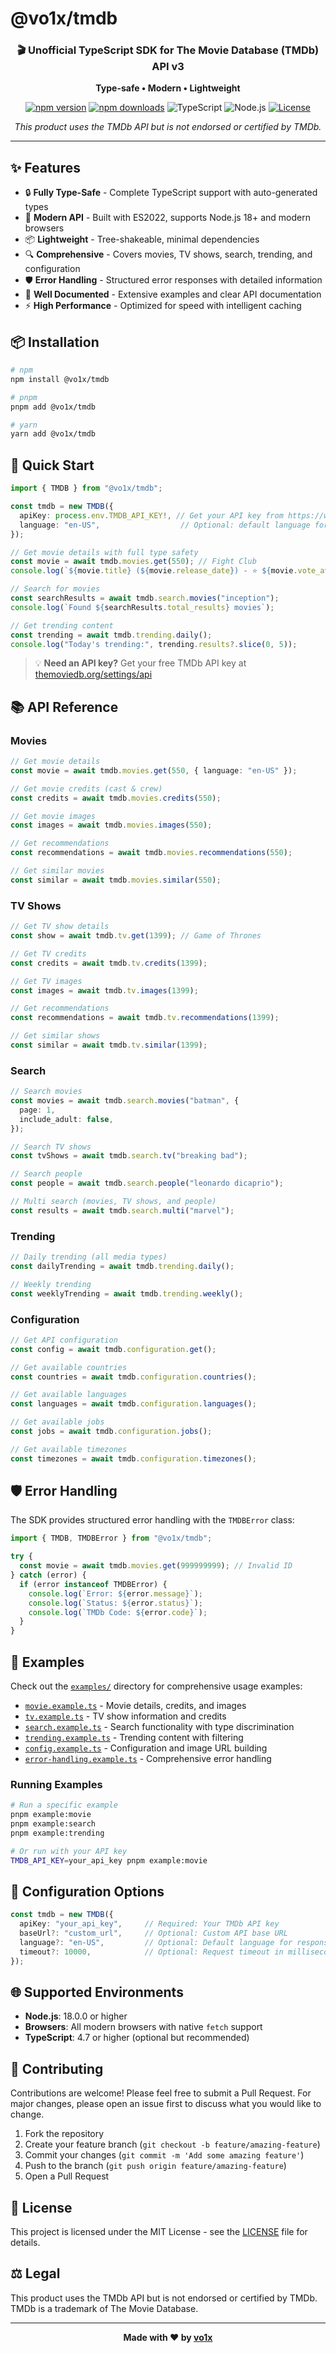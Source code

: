 # @vo1x/tmdb

<div align="center">
  <h3>🎬 Unofficial TypeScript SDK for The Movie Database (TMDb) API v3</h3>
  <p>
    <strong>Type-safe • Modern • Lightweight</strong>
  </p>
  <p>
    <a href="https://www.npmjs.com/package/@vo1x/tmdb"><img src="https://img.shields.io/npm/v/@vo1x/tmdb?style=flat-square" alt="npm version"></a>
    <a href="https://www.npmjs.com/package/@vo1x/tmdb"><img src="https://img.shields.io/npm/dm/@vo1x/tmdb?style=flat-square" alt="npm downloads"></a>
    <img src="https://img.shields.io/badge/TypeScript-Ready-blue?style=flat-square" alt="TypeScript">
    <img src="https://img.shields.io/badge/Node.js-18+-green?style=flat-square" alt="Node.js">
    <a href="https://github.com/vo1x/tmdb/blob/main/LICENSE"><img src="https://img.shields.io/github/license/vo1x/tmdb?style=flat-square" alt="License"></a>
  </p>
  <p>
    <em>This product uses the TMDb API but is not endorsed or certified by TMDb.</em>
  </p>
</div>

---

## ✨ Features

- 🔒 **Fully Type-Safe** - Complete TypeScript support with auto-generated types
- 🚀 **Modern API** - Built with ES2022, supports Node.js 18+ and modern browsers
- 📦 **Lightweight** - Tree-shakeable, minimal dependencies
- 🔍 **Comprehensive** - Covers movies, TV shows, search, trending, and configuration
- 🛡️ **Error Handling** - Structured error responses with detailed information
- 📖 **Well Documented** - Extensive examples and clear API documentation
- ⚡ **High Performance** - Optimized for speed with intelligent caching

## 📦 Installation

```bash
# npm
npm install @vo1x/tmdb

# pnpm
pnpm add @vo1x/tmdb

# yarn
yarn add @vo1x/tmdb
```

## 🚀 Quick Start

```typescript
import { TMDB } from "@vo1x/tmdb";

const tmdb = new TMDB({
  apiKey: process.env.TMDB_API_KEY!, // Get your API key from https://www.themoviedb.org/settings/api
  language: "en-US",                  // Optional: default language for responses
});

// Get movie details with full type safety
const movie = await tmdb.movies.get(550); // Fight Club
console.log(`${movie.title} (${movie.release_date}) - ⭐ ${movie.vote_average}/10`);

// Search for movies
const searchResults = await tmdb.search.movies("inception");
console.log(`Found ${searchResults.total_results} movies`);

// Get trending content
const trending = await tmdb.trending.daily();
console.log("Today's trending:", trending.results?.slice(0, 5));
```

> 💡 **Need an API key?** Get your free TMDb API key at [themoviedb.org/settings/api](https://www.themoviedb.org/settings/api)

## 📚 API Reference

### Movies

```typescript
// Get movie details
const movie = await tmdb.movies.get(550, { language: "en-US" });

// Get movie credits (cast & crew)
const credits = await tmdb.movies.credits(550);

// Get movie images
const images = await tmdb.movies.images(550);

// Get recommendations
const recommendations = await tmdb.movies.recommendations(550);

// Get similar movies
const similar = await tmdb.movies.similar(550);
```

### TV Shows

```typescript
// Get TV show details
const show = await tmdb.tv.get(1399); // Game of Thrones

// Get TV credits
const credits = await tmdb.tv.credits(1399);

// Get TV images
const images = await tmdb.tv.images(1399);

// Get recommendations
const recommendations = await tmdb.tv.recommendations(1399);

// Get similar shows
const similar = await tmdb.tv.similar(1399);
```

### Search

```typescript
// Search movies
const movies = await tmdb.search.movies("batman", {
  page: 1,
  include_adult: false,
});

// Search TV shows
const tvShows = await tmdb.search.tv("breaking bad");

// Search people
const people = await tmdb.search.people("leonardo dicaprio");

// Multi search (movies, TV shows, and people)
const results = await tmdb.search.multi("marvel");
```

### Trending

```typescript
// Daily trending (all media types)
const dailyTrending = await tmdb.trending.daily();

// Weekly trending
const weeklyTrending = await tmdb.trending.weekly();
```

### Configuration

```typescript
// Get API configuration
const config = await tmdb.configuration.get();

// Get available countries
const countries = await tmdb.configuration.countries();

// Get available languages
const languages = await tmdb.configuration.languages();

// Get available jobs
const jobs = await tmdb.configuration.jobs();

// Get available timezones
const timezones = await tmdb.configuration.timezones();
```

## 🛡️ Error Handling

The SDK provides structured error handling with the `TMDBError` class:

```typescript
import { TMDB, TMDBError } from "@vo1x/tmdb";

try {
  const movie = await tmdb.movies.get(999999999); // Invalid ID
} catch (error) {
  if (error instanceof TMDBError) {
    console.log(`Error: ${error.message}`);
    console.log(`Status: ${error.status}`);
    console.log(`TMDb Code: ${error.code}`);
  }
}
```

## 📖 Examples

Check out the [`examples/`](./examples) directory for comprehensive usage examples:

- [`movie.example.ts`](./examples/movie.example.ts) - Movie details, credits, and images
- [`tv.example.ts`](./examples/tv.example.ts) - TV show information and credits
- [`search.example.ts`](./examples/search.example.ts) - Search functionality with type discrimination
- [`trending.example.ts`](./examples/trending.example.ts) - Trending content with filtering
- [`config.example.ts`](./examples/config.example.ts) - Configuration and image URL building
- [`error-handling.example.ts`](./examples/error-handling.example.ts) - Comprehensive error handling

### Running Examples

```bash
# Run a specific example
pnpm example:movie
pnpm example:search
pnpm example:trending

# Or run with your API key
TMDB_API_KEY=your_api_key pnpm example:movie
```

## 🔧 Configuration Options

```typescript
const tmdb = new TMDB({
  apiKey: "your_api_key",     // Required: Your TMDb API key
  baseUrl?: "custom_url",     // Optional: Custom API base URL
  language?: "en-US",         // Optional: Default language for responses
  timeout?: 10000,            // Optional: Request timeout in milliseconds
});
```

## 🌐 Supported Environments

- **Node.js**: 18.0.0 or higher
- **Browsers**: All modern browsers with native `fetch` support
- **TypeScript**: 4.7 or higher (optional but recommended)

## 🤝 Contributing

Contributions are welcome! Please feel free to submit a Pull Request. For major changes, please open an issue first to discuss what you would like to change.

1. Fork the repository
2. Create your feature branch (`git checkout -b feature/amazing-feature`)
3. Commit your changes (`git commit -m 'Add some amazing feature'`)
4. Push to the branch (`git push origin feature/amazing-feature`)
5. Open a Pull Request

## 📄 License

This project is licensed under the MIT License - see the [LICENSE](LICENSE) file for details.

## ⚖️ Legal

This product uses the TMDb API but is not endorsed or certified by TMDb. TMDb is a trademark of The Movie Database.

---

<div align="center">
  <strong>Made with ❤️ by <a href="https://github.com/vo1x">vo1x</a></strong>
</div>
